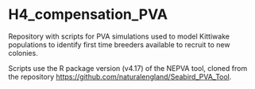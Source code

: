 # H4_compensation_PVA
Repository with scripts for PVA simulations used to model Kittiwake populations to identify first time breeders available to recruit to new colonies. 


Scripts use the R package version (v4.17) of the NEPVA tool, cloned from the repository https://github.com/naturalengland/Seabird_PVA_Tool.
